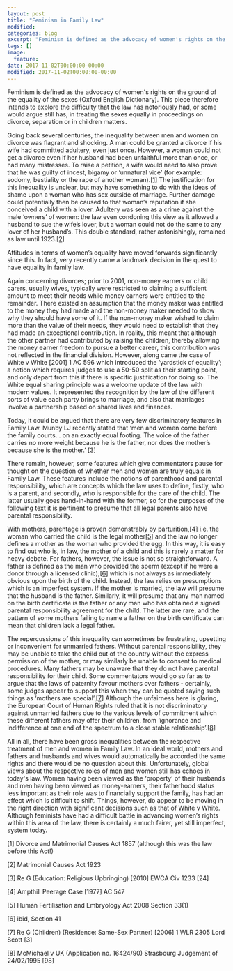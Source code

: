 ```yaml
---
layout: post
title: "Feminism in Family Law"
modified:
categories: blog
excerpt: "Feminism is defined as the advocacy of women's rights on the ground of the equality of the sexes (Oxford English Dictionary). This piece therefore intends to explore the difficulty that the law has notoriously had, or some would argue still has, in treating the sexes equally in proceedings on divorce, separation or in children matters."
tags: []
image:
  feature:
date: 2017-11-02T00:00:00-00:00
modified: 2017-11-02T00:00:00-00:00
---
```


Feminism is defined as the advocacy of women's rights on the ground of the equality of the sexes (Oxford English Dictionary). This piece therefore intends to explore the difficulty that the law has notoriously had, or some would argue still has, in treating the sexes equally in proceedings on divorce, separation or in children matters.
 
Going back several centuries, the inequality between men and women on divorce was flagrant and shocking. A man could be granted a divorce if his wife had committed adultery, even just once. However, a woman could not get a divorce even if her husband had been unfaithful more than once, or had many mistresses. To raise a petition, a wife would need to also prove that he was guilty of incest, bigamy or ‘unnatural vice’ (for example: sodomy, bestiality or the rape of another woman).[[1]](#1) The justification for  this inequality is unclear, but may have something to do with the ideas of shame upon a woman who has sex outside of marriage. Further damage could potentially then be caused to that woman’s reputation if she conceived a child with a lover. Adultery was seen as a crime against the male ‘owners’ of women: the law even condoning this view as it allowed a husband to sue the wife’s lover, but a woman could not do the same to any lover of her husband’s. This double standard, rather astonishingly, remained as law until 1923.[[2]](#2)
 
Attitudes in terms of women’s equality have moved forwards significantly since this. In fact, very recently came a landmark decision in the quest to have equality in family law.

Again concerning divorces; prior to 2001, non-money earners or child carers, usually wives, typically were restricted to claiming a sufficient amount to meet their needs while money earners were entitled to the remainder. There existed an assumption that the money maker was entitled to the money they had made and the non-money maker needed to show why they should have some of it. If the non-money maker wished to claim more than the value of their needs, they would need to establish that they had made an exceptional contribution. In reality, this meant that although the other partner had contributed by raising the children, thereby allowing the money earner freedom to pursue a better career, this contribution was not reflected in the financial division. However, along came the case of White v White [2001] 1 AC 596 which introduced the ‘yardstick of equality’; a notion which requires judges to use a 50-50 split as their starting point, and only depart from this if there is specific justification for doing so. The White equal sharing principle was a welcome update of the law with modern values. It represented the recognition by the law of the different sorts of value each party brings to marriage, and also that marriages involve a partnership based on shared lives and finances.
 
Today, it could be argued that there are very few discriminatory features in Family Law. Munby LJ recently stated that ‘men and women come before the family courts... on an exactly equal footing. The voice of the father carries no more weight because he is the father, nor does the mother’s because she is the mother.’ [[3]](#3)
 
There remain, however, some features which give commentators pause for thought on the question of whether men and women are truly equals in Family Law. These features include the notions of parenthood and parental responsibility, which are concepts which the law uses to define, firstly, who is a parent, and secondly, who is responsible for the care of the child. The latter usually goes hand-in-hand with the former, so for the purposes of the following text it is pertinent to presume that all legal parents also have parental responsibility.
 
With mothers, parentage is proven demonstrably by parturition,[[4]](#4) i.e. the woman who carried the child is the legal mother[[5]](#5) and the law no longer defines a mother as the woman who provided the egg. In this way, it is easy to find out who is, in law, the mother of a child and this is rarely a matter for heavy debate. For fathers, however, the issue is not so straightforward. A father is defined as the man who provided the sperm (except if he were a donor through a licensed clinic);[[6]](#6) which is not always as immediately obvious upon the birth of the child. Instead, the law relies on presumptions which is an imperfect system. If the mother is married, the law will presume that the husband is the father. Similarly, it will presume that any man named on the birth certificate is the father or any man who has obtained a signed parental responsibility agreement for the child. The latter are rare, and the pattern of some mothers failing to name a father on the birth certificate can mean that children lack a legal father.
 
The repercussions of this inequality can sometimes be frustrating, upsetting or inconvenient for unmarried fathers. Without parental responsibility, they may be unable to take the child out of the country without the express permission of the mother, or may similarly be unable to consent to medical procedures. Many fathers may be unaware that they do not have parental responsibility for their child. Some commentators would go so far as to argue that the laws of paternity favour mothers over fathers - certainly, some judges appear to support this when they can be quoted saying such things as ‘mothers are special’.[[7]](#7) Although the unfairness here is glaring, the European Court of Human Rights ruled that it is not discriminatory against unmarried fathers due to the various levels of commitment which these different fathers may offer their children, from ‘ignorance and indifference at one end of the spectrum to a close stable relationship’.[[8]](#8)
                         
All in all, there have been gross inequalities between the respective treatment of men and women in Family Law. In an ideal world, mothers and fathers and husbands and wives would automatically be accorded the same rights and there would be no question about this. Unfortunately, global views about the respective roles of men and women still has echoes in today's law. Women having been viewed as the ‘property’ of their husbands and men having been viewed as money-earners, their fatherhood status less important as their role was to financially support the family, has had an effect which is difficult to shift. Things, however, do appear to be moving in the right direction with significant decisions such as that of White v White. Although feminists have had a difficult battle in advancing women’s rights within this area of the law, there is certainly a much fairer, yet still imperfect, system today.

<a name="1">[1]</a> Divorce and Matrimonial Causes Act 1857 (although this was the law before this Act!)

<a name="2">[2]</a> Matrimonial Causes Act 1923

<a name="3">[3]</a> Re G (Education: Religious Upbringing) [2010] EWCA Civ 1233 [24]

<a name="4">[4]</a> Ampthill Peerage Case [1977] AC 547

<a name="5">[5]</a> Human Fertilisation and Embryology Act 2008 Section 33(1)

<a name="6">[6]</a> ibid, Section 41

<a name="7">[7]</a> Re G (Children) (Residence: Same-Sex Partner) [2006] 1 WLR 2305 Lord Scott [3]

<a name="8">[8]</a> McMichael v UK (Application no. 16424/90) Strasbourg Judgement of 24/02/1995 [98]
